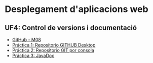 # Desplegament d'aplicacions web

## UF4: Control de versions i documentació
- [GitHub - M08](https://github.com/aiuoki/DAW-2)
- [Práctica 1: Repositorio GITHUB Desktop](https://github.com/aiuoki/DAW-2)
- [Práctica 2: Repositorio GIT por consola](https://github.com/aiuoki/DAW-2)
- [Práctica 3: JavaDoc](https://github.com/aiuoki/DAW-2)
